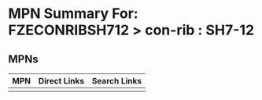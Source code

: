 



# MPN Summary For: FZECONRIBSH712 > con-rib : SH7-12

## MPNs
  

|MPN|Direct Links|Search Links|
| :--- | :--- | :--- |
||||
